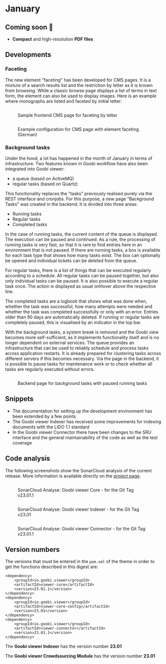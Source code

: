 # January

## Coming soon :rocket:&#x20;

* **Compact** and high-resolution **PDF files**

## Developments

### Faceting

The new element "faceting" has been developed for CMS pages. It is a mixture of a search results list and the restriction by letter as it is known from browsing. While a classic browse page displays a list of terms in text form, the element can also be used to display images. Here is an example where monographs are listed and faceted by initial letter:&#x20;

<figure><img src="../.gitbook/assets/23.01_EN_facting-by-letter.png" alt=""><figcaption><p>Sample frontend CMS page for faceting by letter</p></figcaption></figure>

<figure><img src="../.gitbook/assets/23.01_DE_cms-backend-faceting.png" alt=""><figcaption><p>Example configuration for CMS page with element faceting (German)</p></figcaption></figure>

### Background tasks

Under the hood, a lot has happened in the month of January in terms of infrastructure. Two features known in Goobi workflow have also been integrated into Goobi viewer:&#x20;

* a queue (based on ActiveMQ)&#x20;
* regular tasks (based on Quartz)&#x20;

This functionality replaces the "tasks" previously realised purely via the REST interface and cronjobs. For this purpose, a new page "Background Tasks" was created in the backend. It is divided into three areas:&#x20;

* Running tasks&#x20;
* Regular tasks&#x20;
* Completed tasks

&#x20;In the case of running tasks, the current content of the queue is displayed. The execution can be paused and continued. As a rule, the processing of running tasks is very fast, so that it is rare to find entries here in an environment that is not paused. If there are running tasks, a box is available for each task type that shows how many tasks exist. The box can optionally be opened and individual tickets can be deleted from the queue.&#x20;

For regular tasks, there is a list of things that can be executed regularly according to a schedule. All regular tasks can be paused together, but also only individual tasks can be paused. It is also possible to execute a regular task once. The action is displayed as usual onHover above the respective line.&#x20;

The completed tasks are a logbook that shows what was done when, whether the task was successful, how many attempts were needed and whether the task was completed successfully or only with an error. Entries older than 90 days are automatically deleted. If running or regular tasks are completely paused, this is visualised by an indicator in the top bar.

With the background tasks, a system break is removed and the Goobi view becomes more self-sufficient, as it implements functionality itself and is no longer dependent on external services. The queue provides an infrastructure that can be used to reliably schedule and process tasks across application restarts. It is already prepared for clustering tasks across different servers if this becomes necessary. Via the page in the backend, it is possible to pause tasks for maintenance work or to check whether all tasks are regularly executed without errors.

<figure><img src="../.gitbook/assets/23.01_EN_background-tasks.png" alt=""><figcaption><p>Backend page for background tasks with paused running tasks</p></figcaption></figure>

## Snippets

* The documentation for setting up the development environment has been extended by a few points&#x20;
* The Goobi viewer Indexer has received some improvements for indexing documents with the LIDO 1.1 standard&#x20;
* In the Goobi viewer Connector there have been changes to the SRU interface and the general maintainability of the code as well as the test coverage

## Code analysis

The following screenshots show the SonarCloud analysis of the current release. More information is available directly on the [project page](https://sonarcloud.io/organizations/intranda/projects).

<figure><img src="../.gitbook/assets/23.01_sonar-core.png" alt=""><figcaption><p>SonarCloud Analyse: Goobi viewer Core - for the Git Tag v23.01.1</p></figcaption></figure>

<figure><img src="../.gitbook/assets/23.01_sonar-indexer.png" alt=""><figcaption><p>SonarCloud Analyse: Goobi viewer Indexer - for the Git Tag v23.01</p></figcaption></figure>

<figure><img src="../.gitbook/assets/23.01_sonar-connector.png" alt=""><figcaption><p>SonarCloud Analyse: Goobi viewer Connector - for the Git Tag v23.01.1</p></figcaption></figure>

## Version numbers&#x20;

The versions that must be entered in the `pom.xml` of the theme in order to get the functions described in this digest are:

```markup
<dependency>
    <groupId>io.goobi.viewer</groupId>
    <artifactId>viewer-core</artifactId>
    <version>23.01.1</version>
</dependency>
<dependency>
    <groupId>io.goobi.viewer</groupId>
    <artifactId>viewer-core-config</artifactId>
    <version>23.01</version>
</dependency>
<dependency>
    <groupId>io.goobi.viewer</groupId>
    <artifactId>viewer-connector</artifactId>
    <version>23.01.1</version>
</dependency>
```

The **Goobi viewer Indexer** has the version number **23.01**

The **Goobi viewer Crowdsourcing Module** has the version number **23.01**
